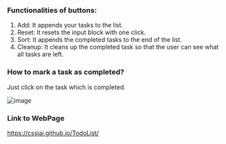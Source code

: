 
### Functionalities of buttons:
1) Add: It appends your tasks to the list.
2) Reset: It resets the input block with one click.
3) Sort: It appends the completed tasks to the end of the list.
4) Cleanup: It cleans up the completed task so that the user can see what all tasks are left.

### How to mark a task as completed?
Just click on the task which is completed.

![image](https://user-images.githubusercontent.com/59202490/138214454-8780b98d-dc40-4fe9-9641-7bfe26b53fd3.png)



### Link to WebPage
https://cssjai.github.io/TodoList/
